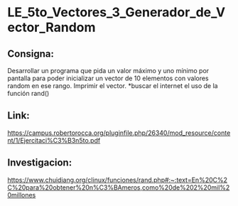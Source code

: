 # LE_5to_Vectores_3_Generador_de_Vector_Random
 
## Consigna:
Desarrollar un programa que pida un valor máximo y uno mínimo por
pantalla para poder inicializar un vector de 10 elementos con valores
random en ese rango. Imprimir el vector. 
*buscar el internet el uso de la función rand()

## Link:
https://campus.robertorocca.org/pluginfile.php/26340/mod_resource/content/1/Ejercitaci%C3%B3n5to.pdf

## Investigacion:
https://www.chuidiang.org/clinux/funciones/rand.php#:~:text=En%20C%2C%20para%20obtener%20n%C3%BAmeros,como%20de%202%20mil%20millones
